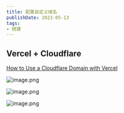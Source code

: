```yaml
---
title: 配置自定义域名
publishDate: 2023-05-13
tags:
- 搭建
---
```


## Vercel + Cloudflare

[How to Use a Cloudflare Domain with Vercel](https://vercel.com/guides/using-cloudflare-with-vercel)

![image.png](https://cdn.jsdelivr.net/gh/11ze/static/images/custom-domain-vercel.png)

![image.png](https://cdn.jsdelivr.net/gh/11ze/static/images/custom-domains-cloudflare.png)

![image.png](https://cdn.jsdelivr.net/gh/11ze/static/images/custom-domains-cloudflare-ssl.png)
